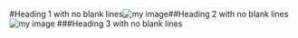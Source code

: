 #Heading 1 with no blank lines![my
image](
    https://google.com
'tit
le'
)##Heading 2 with no blank lines
  ![my image](https://google.com 'title')
  ###Heading 3 with no blank lines
